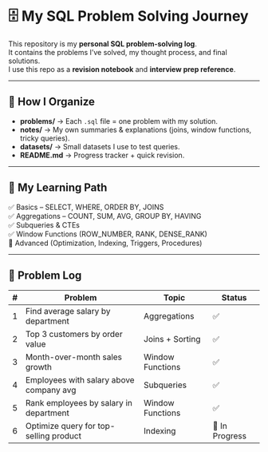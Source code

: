 # 🗄️ My SQL Problem Solving Journey

This repository is my **personal SQL problem-solving log**.  
It contains the problems I’ve solved, my thought process, and final solutions.  
I use this repo as a **revision notebook** and **interview prep reference**.

---

## 📌 How I Organize

- **problems/** → Each `.sql` file = one problem with my solution.
- **notes/** → My own summaries & explanations (joins, window functions, tricky queries).
- **datasets/** → Small datasets I use to test queries.
- **README.md** → Progress tracker + quick revision.

---

## 🚀 My Learning Path

✅ Basics – SELECT, WHERE, ORDER BY, JOINS  
✅ Aggregations – COUNT, SUM, AVG, GROUP BY, HAVING  
✅ Subqueries & CTEs  
✅ Window Functions (ROW_NUMBER, RANK, DENSE_RANK)  
🔄 Advanced (Optimization, Indexing, Triggers, Procedures)  

---

## 🎯 Problem Log

| # | Problem | Topic | Status |
|---|---------|-------|--------|
| 1 | Find average salary by department | Aggregations | ✅ |
| 2 | Top 3 customers by order value | Joins + Sorting | ✅ |
| 3 | Month-over-month sales growth | Window Functions | ✅ |
| 4 | Employees with salary above company avg | Subqueries | ✅ |
| 5 | Rank employees by salary in department | Window Functions | ✅ |
| 6 | Optimize query for top-selling product | Indexing | 🔄 In Progress |

